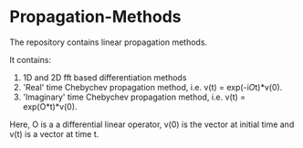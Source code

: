 # Propagation-Methods
The repository contains linear propagation methods.

It contains:
1. 1D and 2D fft based differentiation methods
2. 'Real' time Chebychev propagation method, i.e. v(t) = exp(-i*O*t)*v(0).
3. 'Imaginary' time Chebychev propagation method, i.e. v(t) = exp(O*t)*v(0).


Here, O is a a differential linear operator, v(0) is the vector at initial time and v(t) is a vector at time t.

